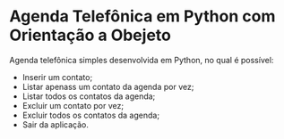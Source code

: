 # Agenda Telefônica em Python com Orientação a Obejeto
Agenda telefônica simples desenvolvida em Python, no qual é possível:
 - Inserir um contato;
 - Listar apenass um contato da agenda por vez;
 - Listar todos os contatos da agenda;
 - Excluir um contato por vez;
 - Excluir todos os contatos da agenda;
 - Sair da aplicação.

